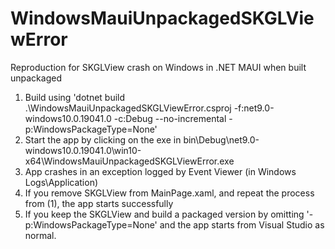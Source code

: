 # WindowsMauiUnpackagedSKGLViewError
Reproduction for SKGLView crash on Windows in .NET MAUI when built unpackaged

1. Build using 'dotnet build .\WindowsMauiUnpackagedSKGLViewError.csproj -f:net9.0-windows10.0.19041.0 -c:Debug --no-incremental -p:WindowsPackageType=None'
2. Start the app by clicking on the exe in bin\Debug\net9.0-windows10.0.19041.0\win10-x64\WindowsMauiUnpackagedSKGLViewError.exe
3. App crashes in an exception logged by Event Viewer (in Windows Logs\Application)
4. If you remove SKGLView from MainPage.xaml, and repeat the process from (1), the app starts successfully
5. If you keep the SKGLView and build a packaged version by omitting '-p:WindowsPackageType=None' and the app starts from Visual Studio as normal.
